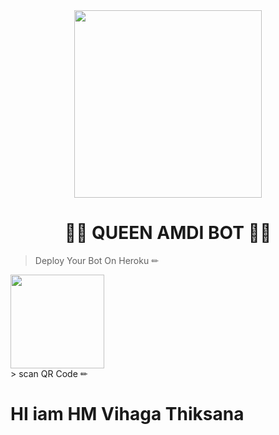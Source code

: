 <div align="center">
  <img src="https://i.ibb.co/r3wmpwr/LOGO.jpg" width="300" height="300">
  <h1>👸💎 QUEEN AMDI BOT 💎👸</h1>
</div>
<p align="center">

  > Deploy Your Bot On Heroku ✏
<div align="left"><a href=" https://heroku.com/deploy?template=https://github.com/VihagaThiksana1/QueenAmdi-Installer-1.0.7.git"><img src="https://github.com/ravindu01manoj/ravindu01manoj/blob/main/media/Heroku_logo.svg.png" width="150" ></a></div>
> scan  QR Code ✏
<div align="left"><a href="https://replit.com/@BlackAmda/Queen-Amdi-QR-Code"https://i.ibb.co/5WRBdGh/ab1985860df7.jpg" width="150" ></a></div>

# HI iam HM Vihaga Thiksana 
